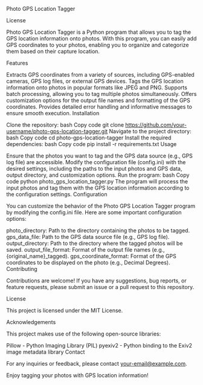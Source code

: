 Photo GPS Location Tagger

License

Photo GPS Location Tagger is a Python program that allows you to tag the GPS location information onto photos. With this program, you can easily add GPS coordinates to your photos, enabling you to organize and categorize them based on their capture location.

Features

Extracts GPS coordinates from a variety of sources, including GPS-enabled cameras, GPS log files, or external GPS devices.
Tags the GPS location information onto photos in popular formats like JPEG and PNG.
Supports batch processing, allowing you to tag multiple photos simultaneously.
Offers customization options for the output file names and formatting of the GPS coordinates.
Provides detailed error handling and informative messages to ensure smooth execution.
Installation

Clone the repository:
bash
Copy code
git clone https://github.com/your-username/photo-gps-location-tagger.git
Navigate to the project directory:
bash
Copy code
cd photo-gps-location-tagger
Install the required dependencies:
bash
Copy code
pip install -r requirements.txt
Usage

Ensure that the photos you want to tag and the GPS data source (e.g., GPS log file) are accessible.
Modify the configuration file (config.ini) with the desired settings, including the paths to the input photos and GPS data, output directory, and customization options.
Run the program:
bash
Copy code
python photo_gps_location_tagger.py
The program will process the input photos and tag them with the GPS location information according to the configuration settings.
Configuration

You can customize the behavior of the Photo GPS Location Tagger program by modifying the config.ini file. Here are some important configuration options:

photo_directory: Path to the directory containing the photos to be tagged.
gps_data_file: Path to the GPS data source file (e.g., GPS log file).
output_directory: Path to the directory where the tagged photos will be saved.
output_file_format: Format of the output file names (e.g., {original_name}_tagged).
gps_coordinate_format: Format of the GPS coordinates to be displayed on the photo (e.g., Decimal Degrees).
Contributing

Contributions are welcome! If you have any suggestions, bug reports, or feature requests, please submit an issue or a pull request to this repository.

License

This project is licensed under the MIT License.

Acknowledgements

This project makes use of the following open-source libraries:

Pillow - Python Imaging Library (PIL)
pyexiv2 - Python binding to the Exiv2 image metadata library
Contact

For any inquiries or feedback, please contact your-email@example.com.

Enjoy tagging your photos with GPS location information!
